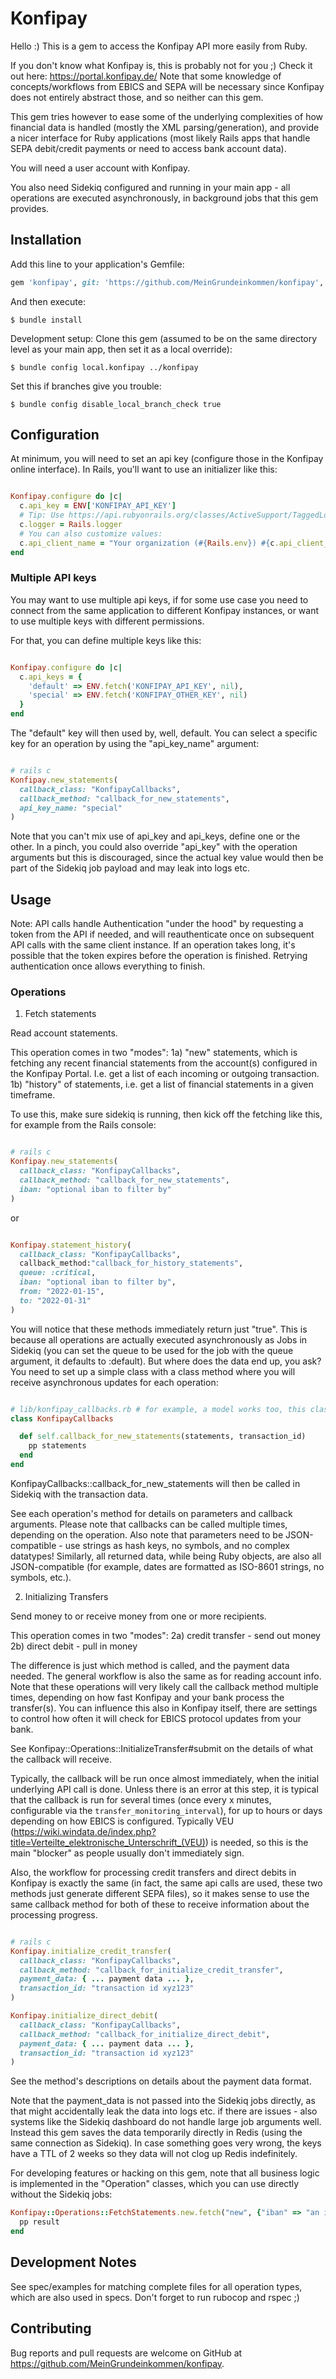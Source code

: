# Konfipay

Hello :) This is a gem to access the Konfipay API more easily from Ruby.

If you don't know what Konfipay is, this is probably not for you ;) Check it out here: https://portal.konfipay.de/
Note that some knowledge of concepts/workflows from EBICS and SEPA will be necessary since Konfipay does not entirely abstract those, and so neither can this gem.

This gem tries however to ease some of the underlying complexities of how financial data is handled (mostly the XML parsing/generation), and provide a nicer interface for Ruby applications (most likely Rails apps that handle SEPA debit/credit payments or need to access bank account data).

You will need a user account with Konfipay.

You also need Sidekiq configured and running in your main app - all operations are executed asynchronously, in background jobs that this gem provides.

## Installation

Add this line to your application's Gemfile:

```ruby
gem 'konfipay', git: 'https://github.com/MeinGrundeinkommen/konfipay', branch: 'main'
```

And then execute:

    $ bundle install

Development setup: Clone this gem (assumed to be on the same directory level as your main app, then set it as a local override):

    $ bundle config local.konfipay ../konfipay

Set this if branches give you trouble:

    $ bundle config disable_local_branch_check true

## Configuration

At minimum, you will need to set an api key (configure those in the Konfipay online interface).
In Rails, you'll want to use an initializer like this:

```ruby

Konfipay.configure do |c|
  c.api_key = ENV['KONFIPAY_API_KEY']
  # Tip: Use https://api.rubyonrails.org/classes/ActiveSupport/TaggedLogging.html
  c.logger = Rails.logger
  # You can also customize values:
  c.api_client_name = "Your organization (#{Rails.env}) #{c.api_client_name}"
end

```

### Multiple API keys

You may want to use multiple api keys, if for some use case you need to connect from the same application to different Konfipay instances, or want to use multiple keys with different permissions.

For that, you can define multiple keys like this:

```ruby

Konfipay.configure do |c|
  c.api_keys = {
    'default' => ENV.fetch('KONFIPAY_API_KEY', nil),
    'special' => ENV.fetch('KONFIPAY_OTHER_KEY', nil)
  }
end

```
The "default" key will then used by, well, default. You can select a specific key for an operation by using the "api_key_name" argument:

```ruby

# rails c
Konfipay.new_statements(
  callback_class: "KonfipayCallbacks",
  callback_method: "callback_for_new_statements",
  api_key_name: "special"
)

```

Note that you can't mix use of api_key and api_keys, define one or the other.
In a pinch, you could also override "api_key" with the operation arguments but this is discouraged, since the actual key value would then be part of the Sidekiq job payload and may leak into logs etc.


## Usage

Note: API calls handle Authentication "under the hood" by requesting a token from the API if needed, and will reauthenticate once on subsequent API calls with the same client instance. If an operation takes long, it's possible that the token
expires before the operation is finished. Retrying authentication once allows everything to finish.

### Operations

1) Fetch statements

Read account statements.

This operation comes in two "modes":
1a) "new" statements, which is fetching any recent financial statements from the account(s) configured in the Konfipay Portal. I.e. get a list of each incoming or outgoing transaction.
1b) "history" of statements, i.e. get a list of financial statements in a given timeframe.

To use this, make sure sidekiq is running, then kick off the fetching like this, for example from the Rails console:

```ruby

# rails c
Konfipay.new_statements(
  callback_class: "KonfipayCallbacks",
  callback_method: "callback_for_new_statements",
  iban: "optional iban to filter by"
)

```

or

```ruby

Konfipay.statement_history(
  callback_class: "KonfipayCallbacks",
  callback_method:"callback_for_history_statements",
  queue: :critical,
  iban: "optional iban to filter by",
  from: "2022-01-15",
  to: "2022-01-31"
)

```

You will notice that these methods immediately return just "true". This is because all operations are actually executed asynchronously as Jobs in Sidekiq (you can set the queue to be used for the job with the queue argument, it defaults to :default).
But where does the data end up, you ask?
You need to set up a simple class with a class method where you will receive asynchronous updates for each operation:


```ruby

# lib/konfipay_callbacks.rb # for example, a model works too, this class just needs to be loaded in the Sidekiq process
class KonfipayCallbacks

  def self.callback_for_new_statements(statements, transaction_id)
    pp statements
  end
end

```

KonfipayCallbacks::callback_for_new_statements will then be called in Sidekiq with the transaction data.


See each operation's method for details on parameters and callback arguments.
Please note that callbacks can be called multiple times, depending on the operation.
Also note that parameters need to be JSON-compatible - use strings as hash keys, no symbols, and no complex datatypes! Similarly, all returned data, while being Ruby objects, are also all JSON-compatible (for example, dates are formatted as ISO-8601 strings, no symbols, etc.).



2) Initializing Transfers

Send money to or receive money from one or more recipients.

This operation comes in two "modes":
2a) credit transfer - send out money
2b) direct debit - pull in money

The difference is just which method is called, and the payment data needed. The general workflow is also the same as for reading account info. Note that these operations will very likely call the callback method multiple times, depending on how fast Konfipay and your bank process the transfer(s). You can influence this also in Konfipay itself, there are settings to control how often it will check for EBICS protocol updates from your bank.

See Konfipay::Operations::InitializeTransfer#submit on the details of what the callback will receive.

Typically, the callback will be run once almost immediately, when the initial underlying API call is done. Unless there is an error at this step, it is typical that the callback is run for several times (once every x minutes, configurable via the `transfer_monitoring_interval`), for up to hours or days depending on how EBICS is configured. Typically VEU (https://wiki.windata.de/index.php?title=Verteilte_elektronische_Unterschrift_(VEU)) is needed, so this is the main "blocker" as people usually don't immediately sign.

Also, the workflow for processing credit transfers and direct debits in Konfipay is exactly the same (in fact, the same api calls are used, these two methods just generate different SEPA files), so it makes sense to use the same callback method for both of these to receive information about the processing progress.

```ruby

# rails c
Konfipay.initialize_credit_transfer(
  callback_class: "KonfipayCallbacks",
  callback_method: "callback_for_initialize_credit_transfer",
  payment_data: { ... payment data ... },
  transaction_id: "transaction id xyz123"
)

Konfipay.initialize_direct_debit(
  callback_class: "KonfipayCallbacks",
  callback_method: "callback_for_initialize_direct_debit",
  payment_data: { ... payment data ... },
  transaction_id: "transaction id xyz123"
)
```

See the method's descriptions on details about the payment data format.

Note that the payment_data is not passed into the Sidekiq jobs directly, as that might accidentally leak the data into logs etc. if there are issues - also systems like the Sidekiq dashboard do not handle large job arguments well. Instead this gem saves the data temporarily directly in Redis (using the same connection as Sidekiq). In case something goes very wrong, the keys have a TTL of 2 weeks so they data will not clog up Redis indefinitely.


For developing features or hacking on this gem, note that all business logic is implemented in the "Operation" classes, which
you can use directly without the Sidekiq jobs:

```ruby
Konfipay::Operations::FetchStatements.new.fetch("new", {"iban" => "an iban"}, {"mark_as_read" => false}) do |result|
  pp result
end
```

## Development Notes

See spec/examples for matching complete files for all operation types, which are also used in specs.
Don't forget to run rubocop and rspec ;)

## Contributing

Bug reports and pull requests are welcome on GitHub at https://github.com/MeinGrundeinkommen/konfipay.

